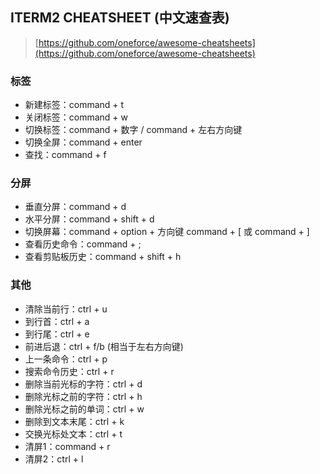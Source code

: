 ## ITERM2 CHEATSHEET (中文速查表)  


> [https://github.com/oneforce/awesome-cheatsheets](https://github.com/oneforce/awesome-cheatsheets)

### 标签

* 新建标签：command + t
* 关闭标签：command + w
* 切换标签：command + 数字 / command + 左右方向键
* 切换全屏：command + enter
* 查找：command + f

### 分屏

* 垂直分屏：command + d
* 水平分屏：command + shift + d
* 切换屏幕：command + option + 方向键 command + [ 或 command + ]
* 查看历史命令：command + ;
* 查看剪贴板历史：command + shift + h

### 其他

* 清除当前行：ctrl + u
* 到行首：ctrl + a
* 到行尾：ctrl + e
* 前进后退：ctrl + f/b (相当于左右方向键)
* 上一条命令：ctrl + p
* 搜索命令历史：ctrl + r
* 删除当前光标的字符：ctrl + d
* 删除光标之前的字符：ctrl + h
* 删除光标之前的单词：ctrl + w
* 删除到文本末尾：ctrl + k
* 交换光标处文本：ctrl + t
* 清屏1：command + r
* 清屏2：ctrl + l
